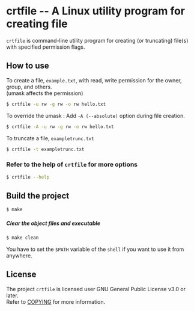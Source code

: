 # crtfile -- A Linux utility program for creating file
`crtfile` is command-line utility program for creating (or truncating) file(s) with specified permission flags.

## How to use
To create a file, `example.txt`, with read, write permission for the owner, group, and others.  
(umask affects the permission)
```Bash
$ crtfile -u rw -g rw -o rw hello.txt
```
To override the umask : Add `-A (--absolute)` option during file creation.
```Bash
$ crtfile -A -u rw -g rw -o rw hello.txt
```

To truncate a file, `exampletrunc.txt`
```Bash
$ crtfile -t exampletrunc.txt
```
### Refer to the help of `crtfile` for more options
```Bash
$ crtfile --help
```
## Build the project
```Bash
$ make
```
##### Clear the object files and executable
```Bash
$ make clean
```
You have to set the `$PATH` variable of the `shell` if you want to use it from anywhere.

## License
The project `crtfile` is licensed user GNU General Public License v3.0 or later.  
Refer to [COPYING](./COPYING) for more information.
